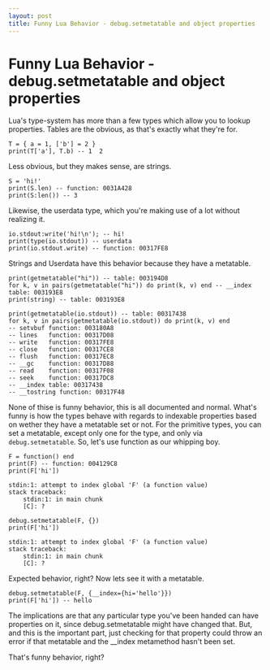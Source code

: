 ```yaml
---
layout: post
title: Funny Lua Behavior - debug.setmetatable and object properties
---
```


# Funny Lua Behavior - debug.setmetatable and object properties

Lua's type-system has more than a few types which allow you to lookup properties. Tables are the obvious, as that's exactly what they're for.

    T = { a = 1, ['b'] = 2 }
    print(T['a'], T.b) -- 1  2

Less obvious, but they makes sense, are strings.

    S = 'hi!'
    print(S.len) -- function: 0031A428
    print(S:len()) -- 3

Likewise, the userdata type, which you're making use of a lot without realizing it.

    io.stdout:write('hi!\n'); -- hi!
    print(type(io.stdout)) -- userdata
    print(io.stdout.write) -- function: 00317FE8

Strings and Userdata have this behavior because they have a metatable.

    print(getmetatable("hi")) -- table: 003194D8
    for k, v in pairs(getmetatable("hi")) do print(k, v) end -- __index table: 003193E8
    print(string) -- table: 003193E8

    print(getmetatable(io.stdout)) -- table: 00317438
    for k, v in pairs(getmetatable(io.stdout)) do print(k, v) end
    -- setvbuf function: 003180A8
    -- lines   function: 00317D08
    -- write   function: 00317FE8
    -- close   function: 00317CE8
    -- flush   function: 00317EC8
    -- __gc    function: 00317D88
    -- read    function: 00317F08
    -- seek    function: 00317DC8
    -- __index table: 00317438
    -- __tostring function: 00317F48

None of thise is funny behavior, this is all documented and normal. What's funny is how the types behave with regards to indexable properties based on wether they have a metatable set or not. For the primitive types, you can set a metatable, except only one for the type, and only via `debug.setmetatable`. So, let's use function as our whipping boy.

    F = function() end
    print(F) -- function: 004129C8
    print(F['hi'])

    stdin:1: attempt to index global 'F' (a function value)
    stack traceback:
        stdin:1: in main chunk
        [C]: ?

    debug.setmetatable(F, {})
    print(F['hi'])

    stdin:1: attempt to index global 'F' (a function value)
    stack traceback:
        stdin:1: in main chunk
        [C]: ?

Expected behavior, right? Now lets see it with a metatable.

    debug.setmetatable(F, {__index={hi='hello'}})
    print(F['hi']) -- hello

The implications are that any particular type you've been handed can have properties on it, since debug.setmetatable might have changed that. But, and this is the important part, just checking for that property could throw an error if that metatable and the __index metamethod hasn't been set.

That's funny behavior, right? 

